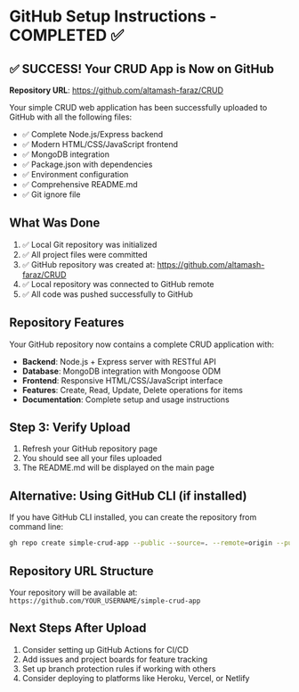# GitHub Setup Instructions - COMPLETED ✅

## ✅ SUCCESS! Your CRUD App is Now on GitHub

**Repository URL**: https://github.com/altamash-faraz/CRUD

Your simple CRUD web application has been successfully uploaded to GitHub with all the following files:
- ✅ Complete Node.js/Express backend
- ✅ Modern HTML/CSS/JavaScript frontend  
- ✅ MongoDB integration
- ✅ Package.json with dependencies
- ✅ Environment configuration
- ✅ Comprehensive README.md
- ✅ Git ignore file

## What Was Done

1. ✅ Local Git repository was initialized
2. ✅ All project files were committed
3. ✅ GitHub repository was created at: https://github.com/altamash-faraz/CRUD
4. ✅ Local repository was connected to GitHub remote
5. ✅ All code was pushed successfully to GitHub

## Repository Features

Your GitHub repository now contains a complete CRUD application with:
- **Backend**: Node.js + Express server with RESTful API
- **Database**: MongoDB integration with Mongoose ODM
- **Frontend**: Responsive HTML/CSS/JavaScript interface
- **Features**: Create, Read, Update, Delete operations for items
- **Documentation**: Complete setup and usage instructions

## Step 3: Verify Upload

1. Refresh your GitHub repository page
2. You should see all your files uploaded
3. The README.md will be displayed on the main page

## Alternative: Using GitHub CLI (if installed)

If you have GitHub CLI installed, you can create the repository from command line:

```bash
gh repo create simple-crud-app --public --source=. --remote=origin --push
```

## Repository URL Structure

Your repository will be available at:
`https://github.com/YOUR_USERNAME/simple-crud-app`

## Next Steps After Upload

1. Consider setting up GitHub Actions for CI/CD
2. Add issues and project boards for feature tracking
3. Set up branch protection rules if working with others
4. Consider deploying to platforms like Heroku, Vercel, or Netlify
